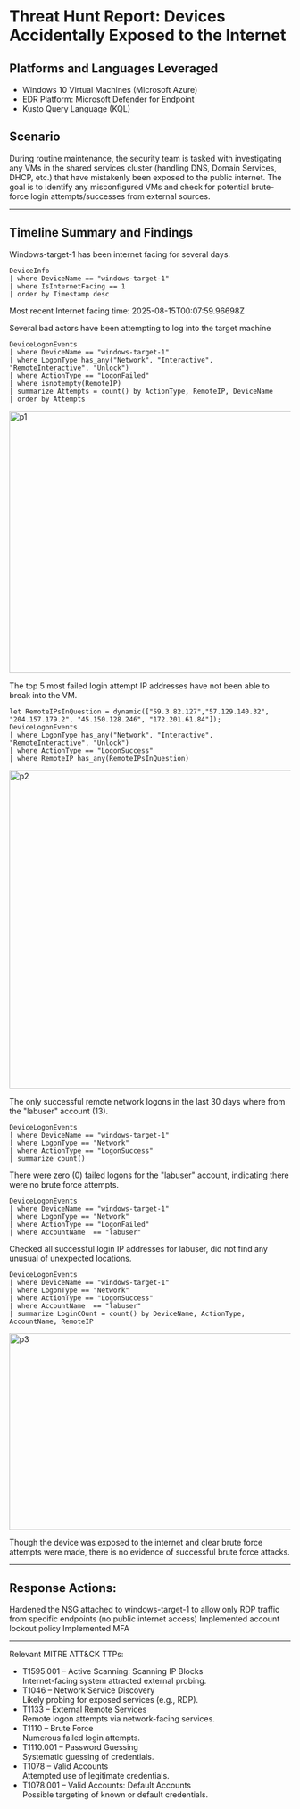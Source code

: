 
# Threat Hunt Report: Devices Accidentally Exposed to the Internet

## Platforms and Languages Leveraged
- Windows 10 Virtual Machines (Microsoft Azure)
- EDR Platform: Microsoft Defender for Endpoint
- Kusto Query Language (KQL)

## Scenario

During routine maintenance, the security team is tasked with investigating any VMs in the shared services cluster (handling DNS, Domain Services, DHCP, etc.) that have mistakenly been exposed to the public internet. The goal is to identify any misconfigured VMs and check for potential brute-force login attempts/successes from external sources.

---
## Timeline Summary and Findings

Windows-target-1 has been internet facing for several days.
```kql
DeviceInfo
| where DeviceName == "windows-target-1"
| where IsInternetFacing == 1
| order by Timestamp desc
```

Most recent Internet facing time:  2025-08-15T00:07:59.96698Z


Several bad actors have been attempting to log into the target machine
```kql
DeviceLogonEvents
| where DeviceName == "windows-target-1"
| where LogonType has_any("Network", "Interactive", "RemoteInteractive", "Unlock")
| where ActionType == "LogonFailed"
| where isnotempty(RemoteIP)
| summarize Attempts = count() by ActionType, RemoteIP, DeviceName
| order by Attempts
```
<img width="665" height="470" alt="p1" src="https://github.com/user-attachments/assets/78017aa7-b338-416a-b19e-1922b00bfa5c" />


The top 5 most failed login attempt IP addresses have not been able to break into the VM.
```kql
let RemoteIPsInQuestion = dynamic(["59.3.82.127","57.129.140.32", "204.157.179.2", "45.150.128.246", "172.201.61.84"]);
DeviceLogonEvents
| where LogonType has_any("Network", "Interactive", "RemoteInteractive", "Unlock")
| where ActionType == "LogonSuccess"
| where RemoteIP has_any(RemoteIPsInQuestion)
```
<img width="865" height="571" alt="p2" src="https://github.com/user-attachments/assets/c83e1e60-f165-489f-bdf5-bc93ad61844a" />


The only successful remote network logons in the last 30 days where from the "labuser" account (13).
```kql
DeviceLogonEvents
| where DeviceName == "windows-target-1"
| where LogonType == "Network"
| where ActionType == "LogonSuccess"
| summarize count()
```

There were zero (0) failed logons for the "labuser" account, indicating there were no brute force attempts.
```kql
DeviceLogonEvents
| where DeviceName == "windows-target-1"
| where LogonType == "Network"
| where ActionType == "LogonFailed"
| where AccountName  == "labuser"
```
Checked all successful login IP addresses for labuser, did not find any unusual of unexpected locations.
```kql
DeviceLogonEvents
| where DeviceName == "windows-target-1"
| where LogonType == "Network"
| where ActionType == "LogonSuccess"
| where AccountName  == "labuser"
| summarize LoginCOunt = count() by DeviceName, ActionType, AccountName, RemoteIP
```
<img width="860" height="352" alt="p3" src="https://github.com/user-attachments/assets/60caf637-2961-4115-8231-0e65045edc84" />


Though the device was exposed to the internet and clear brute force attempts were made, there is no evidence of successful brute force attacks.

---
## Response Actions:

Hardened the NSG attached to windows-target-1 to allow only RDP traffic from specific endpoints (no public internet access)
Implemented account lockout policy
Implemented MFA

---
Relevant MITRE ATT&CK TTPs:

- T1595.001 – Active Scanning: Scanning IP Blocks  
  Internet-facing system attracted external probing.
- T1046 – Network Service Discovery  
  Likely probing for exposed services (e.g., RDP).
- T1133 – External Remote Services  
  Remote logon attempts via network-facing services.
- T1110 – Brute Force  
  Numerous failed login attempts.
- T1110.001 – Password Guessing  
  Systematic guessing of credentials.
- T1078 – Valid Accounts  
  Attempted use of legitimate credentials.
- T1078.001 – Valid Accounts: Default Accounts  
  Possible targeting of known or default credentials.
